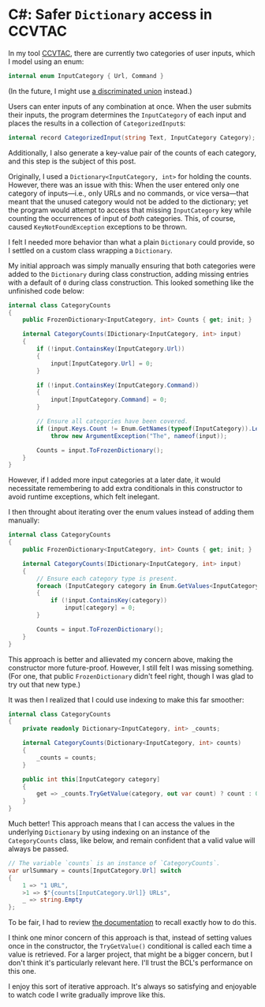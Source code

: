 # C#: Safer `Dictionary` access in CCVTAC

In my tool [CCVTAC](https://github.com/codeconscious/ccvtac/), there are currently two categories of user inputs, which I model using an enum:

```cs
internal enum InputCategory { Url, Command }
```

(In the future, I might use [a discriminated union](https://codeconscious.github.io/2024/07/30/csharp-type-unions-proposal.html) instead.)

Users can enter inputs of any combination at once. When the user submits their inputs, the program determines the `InputCategory` of each input and places the results in a collection of `CategorizedInput`s:

```cs
internal record CategorizedInput(string Text, InputCategory Category);
```

Additionally, I also generate a key-value pair of the counts of each category, and this step is the subject of this post.

Originally, I used a `Dictionary<InputCategory, int>` for holding the counts. However, there was an issue with this: When the user entered only one category of inputs—i.e., only URLs and no commands, or vice versa—that meant that the unused category would not be added to the dictionary; yet the program would attempt to access that missing `InputCategory` key while counting the occurrences of input of _both_ categories. This, of course, caused `KeyNotFoundException` exceptions to be thrown.

I felt I needed more behavior than what a plain `Dictionary` could provide, so I settled on a custom class wrapping a `Dictionary`.

My initial approach was simply manually ensuring that both categories were added to the `Dictionary` during class construction, adding missing entries with a default of `0` during class construction. This looked something like the unfinished code below:

```cs
internal class CategoryCounts
{
    public FrozenDictionary<InputCategory, int> Counts { get; init; }

    internal CategoryCounts(IDictionary<InputCategory, int> input)
    {
        if (!input.ContainsKey(InputCategory.Url))
        {
            input[InputCategory.Url] = 0;
        }

        if (!input.ContainsKey(InputCategory.Command))
        {
            input[InputCategory.Command] = 0;
        }

        // Ensure all categories have been covered.
        if (input.Keys.Count != Enum.GetNames(typeof(InputCategory)).Length)
            throw new ArgumentException("The", nameof(input));

        Counts = input.ToFrozenDictionary();
    }
}
```

However, if I added more input categories at a later date, it would necessitate remembering to add extra conditionals in this constructor to avoid runtime exceptions, which felt inelegant.

I then throught about iterating over the enum values instead of adding them manually:

```cs
internal class CategoryCounts
{
    public FrozenDictionary<InputCategory, int> Counts { get; init; }

    internal CategoryCounts(IDictionary<InputCategory, int> input)
    {
        // Ensure each category type is present.
        foreach (InputCategory category in Enum.GetValues<InputCategory>())
        {
            if (!input.ContainsKey(category))
                input[category] = 0;
        }

        Counts = input.ToFrozenDictionary();
    }
}
```

This approach is better and allievated my concern above, making the constructor more future-proof. However, I still felt I was missing something. (For one, that public `FrozenDictionary` didn't feel right, though I was glad to try out that new type.)

It was then I realized that I could use indexing to make this far smoother:

```cs
internal class CategoryCounts
{
    private readonly Dictionary<InputCategory, int> _counts;

    internal CategoryCounts(Dictionary<InputCategory, int> counts)
    {
        _counts = counts;
    }

    public int this[InputCategory category]
    {
        get => _counts.TryGetValue(category, out var count) ? count : 0;
    }
}
```

Much better! This approach means that I can access the values in the underlying `Dictionary` by using indexing on an instance of the `CategoryCounts` class, like below, and remain confident that a valid value will always be passed.

```cs
// The variable `counts` is an instance of `CategoryCounts`.
var urlSummary = counts[InputCategory.Url] switch
{
    1 => "1 URL",
    >1 => $"{counts[InputCategory.Url]} URLs",
    _ => string.Empty
};
```

To be fair, I had to review [the documentation](https://learn.microsoft.com/en-us/dotnet/csharp/indexers#dictionaries) to recall exactly how to do this.

I think one minor concern of this approach is that, instead of setting values once in the constructor, the `TryGetValue()` conditional is called each time a value is retrieved. For a larger project, that might be a bigger concern, but I don't think it's particularly relevant here. I'll trust the BCL's performance on this one.

I enjoy this sort of iterative approach. It's always so satisfying and enjoyable to watch code I write gradually improve like this.
